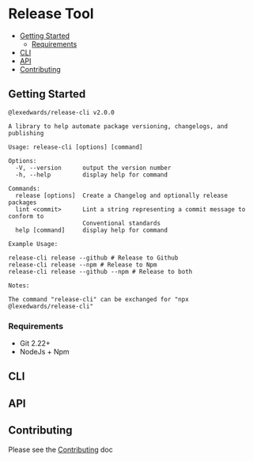 # Release Tool

- [Getting Started](#getting-started)
  - [Requirements](#requirements)
- [CLI](#cli)
- [API](#api)
- [Contributing](#contributing)

## Getting Started

<!-- Copy and paste the cli `help` command -->

```
@lexedwards/release-cli v2.0.0

A library to help automate package versioning, changelogs, and publishing

Usage: release-cli [options] [command]

Options:
  -V, --version      output the version number
  -h, --help         display help for command

Commands:
  release [options]  Create a Changelog and optionally release packages
  lint <commit>      Lint a string representing a commit message to conform to
                     Conventional standards
  help [command]     display help for command

Example Usage:

release-cli release --github # Release to Github
release-cli release --npm # Release to Npm
release-cli release --github --npm # Release to both

Notes:

The command "release-cli" can be exchanged for "npx @lexedwards/release-cli"
```

### Requirements

- Git 2.22+
- NodeJs + Npm

## CLI

## API

## Contributing

Please see the [Contributing](./CONTRIBUTING.md) doc
